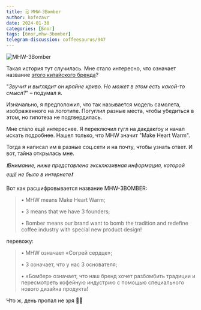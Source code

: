 ```yaml
---
title: 🗒 MHW-3Bomber
author: kofezavr
date: 2024-01-30
categories: [Блог]
tags: [блог,mhw-3bomber]
telegram-discussion: coffeesaurus/947
--- 
```

![MHW-3Bomber](/assets/img/posts/24/01/mhw-3bomber.jpg.jpg)

Такая история тут случилась. Мне стало интересно, что означает название [этого китайского бренда](https://t.me/coffeesaurus/741)? 

"*Звучит и выглядит он крайне криво. Но может в этом есть какой-то смысл?*" – подумал я.

Изначально, я предположил, что так называется модель самолета, изображенного на логотипе. Погуглил разные места, чтобы убедиться в этом, но гипотеза не подтвердилась.

Мне стало ещё интереснее. Я переключил гугл на дакдакгоу и начал искать подробнее. Нашел только, что MHW значит "Make Heart Warm".

Тогда я написал им в разные соц.сети и на почту, чтобы узнать ответ. И вот, тайна открылась мне. 

*❗️Внимание, ниже представлена эксклюзивная информация, которой ещё не было в интернете❗️*

Вот как расшифровывается название MHW-3BOMBER:

> • MHW means Make Heart Warm; 
>
> • 3 means that we have 3 founders;
>
> • Bomber means our brand want to bomb the tradition and redefine coffee industry with special new product design!

перевожу:

> • MHW означает «Согрей сердце»;
>
> • 3 означает, что у нас 3 основателя;
>
> • «Бомбер» означает, что наш бренд хочет разбомбить традиции и пересмотреть кофейную индустрию с помощью специального нового дизайна продукта!

Что ж, день пропал не зря 🤷‍😄